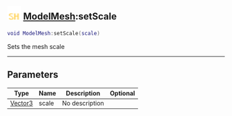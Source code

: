## <img src="../../.gitbook/assets/shared.png" width="32" height="32" /> [ModelMesh](../modelmesh/README.md):setScale

```lua
void ModelMesh:setScale(scale)
```

Sets the mesh scale<br>

-----------------
## Parameters

| Type   | Name | Description | Optional |
| ------ | ---- | ----------- | -------: |
| [Vector3](../vector3/README.md) | scale | No description |  |
